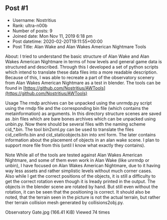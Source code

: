 ## Post #1
- Username: Nostritius
- Rank: ultra-n00b
- Number of posts: 9
- Joined date: Mon Nov 11, 2019 6:18 pm
- Post datetime: 2020-02-20T19:11:55+00:00
- Post Title: Alan Wake and Alan Wakes American Nightmare Tools

About:
I tried to understand the basic structure of Alan Wake and Alan Wakes American Nightmare in terms of how levels and general game data is structured and described. Through this I developed a set of python scripts which intend to translate these data files into a more readable description. Because of this, I was able to recreate a part of the observatory scenery from Alan Wakes American Nightmare as a test in blender. The tools can be found in [https://github.com/Nostritius/AWTools](https://github.com/Nostritius/AWTools)

Usage
The rmdp archives can be unpacked using the unrmdp.py script using the rmdp file and the corresponding bin file (which contains the metainformation) as arguments. In this directory structure scenes are saved as .bin files which are bare bones archives which can be unpacked using unbin.py. Now there should be several files with the naming scheme cid_*.bin. The tool bin2xml.py can be used to translate the files cid_cellinfo.bin and cid_staticobjects.bin into xml form. The later contains information about the placement of objects in an alan wake scene. I plan to support more file from this (until I know what exactly they contains).

Note
While all of the tools are tested against Alan Wakes American Nightmare, and some of them even work in Alan Wake (like unrmdp or unbin), I have focused on Alan Wakes American Nightmare, due to it having way less assets and rather simplistic levels without much corner cases. Also while I get the correct positions of the objects, it is still a difficulty to get the correct rotation even though it is lready printed in the output. The objects in the blender scene are rotated by hand. But still even without the rotation, it can be seen that the positioning is correct. It should also be noted, that the terrain seen in the picture is not the actual terrain, but rather ther terrain collision mesh generated by collisions2obj.py.



Observatory Gate.jpg (166.41 KiB) Viewed 74 times
